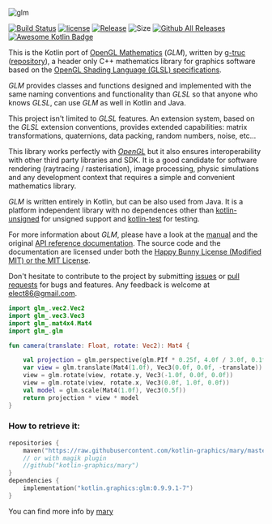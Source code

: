 ![glm](src/main/resources/logo-mini.png)

[![Build Status](https://github.com/kotlin-graphics/glm/workflows/build/badge.svg)](https://github.com/kotlin-graphics/glm/actions?workflow=build)
[![license](https://img.shields.io/badge/License-MIT-orange.svg)](https://github.com/kotlin-graphics/glm/blob/master/LICENSE) 
[![Release](https://jitpack.io/v/kotlin-graphics/glm.svg)](https://jitpack.io/#kotlin-graphics/glm) 
![Size](https://github-size-badge.herokuapp.com/kotlin-graphics/glm.svg)
[![Github All Releases](https://img.shields.io/github/downloads/kotlin-graphics/glm/total.svg)]()
[![Awesome Kotlin Badge](https://kotlin.link/awesome-kotlin.svg)](https://github.com/KotlinBy/awesome-kotlin)

This is the Kotlin port of [OpenGL Mathematics](http://glm.g-truc.net/) (*GLM*), written by [g-truc](https://github.com/Groovounet) ([repository](https://github.com/g-truc/glm)), a header only C++ mathematics library for graphics software based on the [OpenGL Shading Language (GLSL) specifications](https://www.opengl.org/registry/doc/GLSLangSpec.4.50.diff.pdf).

*GLM* provides classes and functions designed and implemented with the same naming conventions and functionality than *GLSL* so that anyone who knows *GLSL*, can use *GLM* as well in Kotlin and Java.

This project isn't limited to *GLSL* features. An extension system, based on the *GLSL* extension conventions, provides extended capabilities: matrix transformations, quaternions, data packing, random numbers, noise, etc...

This library works perfectly with *[OpenGL](https://www.opengl.org)* but it also ensures interoperability with other third party libraries and SDK. It is a good candidate for software rendering (raytracing / rasterisation), image processing, physic simulations and any development context that requires a simple and convenient mathematics library.

*GLM* is written entirely in Kotlin, but can be also used from Java. It is a platform independent library with no dependences other than [kotlin-unsigned](https://github.com/elect86/kotlin-unsigned) for unsigned support and [kotlin-test](https://github.com/kotlintest/kotlintest) for testing.

For more information about *GLM*, please have a look at the [manual](https://github.com/kotlin-graphics/glm/wiki) and the original [API reference documentation](http://glm.g-truc.net/0.9.8/api/index.html).
The source code and the documentation are licensed under both the [Happy Bunny License (Modified MIT) or the MIT License](https://github.com/kotlin-graphics/glm/wiki/Manual#section0).

Don't hesitate to contribute to the project by submitting [issues](https://github.com/kotlin-graphics/glm/issues) or [pull requests](https://github.com/kotlin-graphics/glm/pulls) for bugs and features. Any feedback is welcome at [elect86@gmail.com](mailto://elect86@gmail.com).

```kotlin
import glm_.vec2.Vec2
import glm_.vec3.Vec3
import glm_.mat4x4.Mat4
import glm_.glm

fun camera(translate: Float, rotate: Vec2): Mat4 {

    val projection = glm.perspective(glm.PIf * 0.25f, 4.0f / 3.0f, 0.1f, 100.0f)
    var view = glm.translate(Mat4(1.0f), Vec3(0.0f, 0.0f, -translate))
    view = glm.rotate(view, rotate.y, Vec3(-1.0f, 0.0f, 0.0f))
    view = glm.rotate(view, rotate.x, Vec3(0.0f, 1.0f, 0.0f))
    val model = glm.scale(Mat4(1.0f), Vec3(0.5f))
    return projection * view * model
}
```

### How to retrieve it:

```kotlin
repositories {
    maven("https://raw.githubusercontent.com/kotlin-graphics/mary/master")
    // or with magik plugin
    //github("kotlin-graphics/mary")
}
dependencies {
    implementation("kotlin.graphics:glm:0.9.9.1-7")
}
```

You can find more info by [mary](https://github.com/kotlin-graphics/mary)